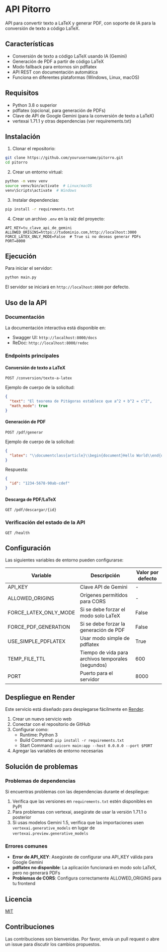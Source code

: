 # API Pitorro

API para convertir texto a LaTeX y generar PDF, con soporte de IA para la conversión de texto a código LaTeX.

## Características

- Conversión de texto a código LaTeX usando IA (Gemini)
- Generación de PDF a partir de código LaTeX
- Modo fallback para entornos sin pdflatex
- API REST con documentación automática
- Funciona en diferentes plataformas (Windows, Linux, macOS)

## Requisitos

- Python 3.8 o superior
- pdflatex (opcional, para generación de PDFs)
- Clave de API de Google Gemini (para la conversión de texto a LaTeX)
- vertexai 1.71.1 y otras dependencias (ver requirements.txt)

## Instalación

1. Clonar el repositorio:

```bash
git clone https://github.com/yourusername/pitorro.git
cd pitorro
```

2. Crear un entorno virtual:

```bash
python -m venv venv
source venv/bin/activate  # Linux/macOS
venv\Scripts\activate  # Windows
```

3. Instalar dependencias:

```bash
pip install -r requirements.txt
```

4. Crear un archivo `.env` en la raíz del proyecto:

```
API_KEY=tu_clave_api_de_gemini
ALLOWED_ORIGINS=https://tudominio.com,http://localhost:3000
FORCE_LATEX_ONLY_MODE=False  # True si no deseas generar PDFs
PORT=8000
```

## Ejecución

Para iniciar el servidor:

```bash
python main.py
```

El servidor se iniciará en `http://localhost:8000` por defecto.

## Uso de la API

### Documentación

La documentación interactiva está disponible en:

- Swagger UI: `http://localhost:8000/docs`
- ReDoc: `http://localhost:8000/redoc`

### Endpoints principales

#### Conversión de texto a LaTeX

```
POST /conversion/texto-a-latex
```

Ejemplo de cuerpo de la solicitud:
```json
{
  "text": "El teorema de Pitágoras establece que a^2 + b^2 = c^2",
  "math_mode": true
}
```

#### Generación de PDF

```
POST /pdf/generar
```

Ejemplo de cuerpo de la solicitud:
```json
{
  "latex": "\\documentclass{article}\\begin{document}Hello World\\end{document}"
}
```

Respuesta:
```json
{
  "id": "1234-5678-90ab-cdef"
}
```

#### Descarga de PDF/LaTeX

```
GET /pdf/descargar/{id}
```

### Verificación del estado de la API

```
GET /health
```

## Configuración

Las siguientes variables de entorno pueden configurarse:

| Variable | Descripción | Valor por defecto |
|----------|-------------|-------------------|
| API_KEY | Clave API de Gemini | - |
| ALLOWED_ORIGINS | Orígenes permitidos para CORS | - |
| FORCE_LATEX_ONLY_MODE | Si se debe forzar el modo solo LaTeX | False |
| FORCE_PDF_GENERATION | Si se debe forzar la generación de PDF | False |
| USE_SIMPLE_PDFLATEX | Usar modo simple de pdflatex | True |
| TEMP_FILE_TTL | Tiempo de vida para archivos temporales (segundos) | 600 |
| PORT | Puerto para el servidor | 8000 |

## Despliegue en Render

Este servicio está diseñado para desplegarse fácilmente en [Render](https://render.com).

1. Crear un nuevo servicio web
2. Conectar con el repositorio de GitHub
3. Configurar como:
   - Runtime: Python 3
   - Build Command: `pip install -r requirements.txt`
   - Start Command: `uvicorn main:app --host 0.0.0.0 --port $PORT`
4. Agregar las variables de entorno necesarias

## Solución de problemas

### Problemas de dependencias

Si encuentras problemas con las dependencias durante el despliegue:

1. Verifica que las versiones en `requirements.txt` estén disponibles en PyPI
2. Para problemas con vertexai, asegúrate de usar la versión 1.71.1 o posterior
3. Si usas modelos Gemini 1.5, verifica que las importaciones usen `vertexai.generative_models` en lugar de `vertexai.preview.generative_models`

### Errores comunes

- **Error de API_KEY**: Asegúrate de configurar una API_KEY válida para Google Gemini
- **pdflatex no disponible**: La aplicación funcionará en modo solo LaTeX, pero no generará PDFs
- **Problemas de CORS**: Configura correctamente ALLOWED_ORIGINS para tu frontend

## Licencia

[MIT](LICENSE)

## Contribuciones

Las contribuciones son bienvenidas. Por favor, envía un pull request o abre un issue para discutir los cambios propuestos. 